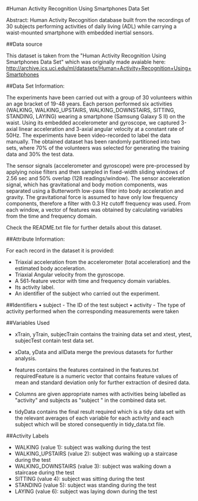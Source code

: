 #Human Activity Recognition Using Smartphones Data Set 

Abstract: Human Activity Recognition database built from the recordings of 30 subjects performing activities of daily living (ADL) while carrying a waist-mounted smartphone with embedded inertial sensors.

##Data source

This dataset is taken from the "Human Activity Recognition Using Smartphones Data Set" which was originally made avaiable here: http://archive.ics.uci.edu/ml/datasets/Human+Activity+Recognition+Using+Smartphones

##Data Set Information:

The experiments have been carried out with a group of 30 volunteers within an age bracket of 19-48 years. Each person performed six activities (WALKING, WALKING_UPSTAIRS, WALKING_DOWNSTAIRS, SITTING, STANDING, LAYING) wearing a smartphone (Samsung Galaxy S II) on the waist. Using its embedded accelerometer and gyroscope, we captured 3-axial linear acceleration and 3-axial angular velocity at a constant rate of 50Hz. The experiments have been video-recorded to label the data manually. The obtained dataset has been randomly partitioned into two sets, where 70% of the volunteers was selected for generating the training data and 30% the test data. 

The sensor signals (accelerometer and gyroscope) were pre-processed by applying noise filters and then sampled in fixed-width sliding windows of 2.56 sec and 50% overlap (128 readings/window). The sensor acceleration signal, which has gravitational and body motion components, was separated using a Butterworth low-pass filter into body acceleration and gravity. The gravitational force is assumed to have only low frequency components, therefore a filter with 0.3 Hz cutoff frequency was used. From each window, a vector of features was obtained by calculating variables from the time and frequency domain.

Check the README.txt file for further details about this dataset. 

##Attribute Information:

For each record in the dataset it is provided: 
- Triaxial acceleration from the accelerometer (total acceleration) and the estimated body acceleration. 
- Triaxial Angular velocity from the gyroscope. 
- A 561-feature vector with time and frequency domain variables. 
- Its activity label. 
- An identifier of the subject who carried out the experiment.

##Identifiers
•	subject - The ID of the test subject
•	activity - The type of activity performed when the corresponding measurements were taken

##Variables Used

- xTrain, yTrain, subjecTrain contains the training data set and xtest, ytest, subjecTest contain test data set.

- xData, yData and allData merge the previous datasets for further analysis.

- features contains the features contained in the features.txt 
requiredFeature is a numeric vector that contains feature values of mean and standard deviation only for further extraction of desired data.

- Columns are given appropriate names with activities being labelled as "activity" and subjects as "subject " in the combined data set.

- tidyData contains the final result required which is a tidy data set with the relevant averages of each variable for each activity and each subject which will be stored consequently in tidy_data.txt file. 
 
##Activity Labels

-	WALKING (value 1): subject was walking during the test
-	WALKING_UPSTAIRS (value 2): subject was walking up a staircase during the test
-	WALKING_DOWNSTAIRS (value 3): subject was walking down a staircase during the test
-	SITTING (value 4): subject was sitting during the test
-	STANDING (value 5): subject was standing during the test
-	LAYING (value 6): subject was laying down during the test
